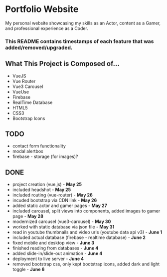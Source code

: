 # Portfolio Website

My personal website showcasing my skills as an Actor, content as a Gamer, and professional experience as a Coder.

### This README contains timestamps of each feature that was added/removed/upgraded.

## What This Project is Composed of...
- VueJS
- Vue Router
- Vue3 Carousel
- VueUse
- Firebase
- RealTime Database
- HTML5
- CSS3
- Bootstrap Icons


## TODO
- contact form functionality
- modal alertbox 
- firebase - storage (for images)?


## DONE
- project creation (vue.js) - **May 25**
- included headshot - **May 25**
- included routing (vue-router) - **May 26**
- incuded bootstrap via CDN link - **May 26**
- added static actor and gamer pages - **May 27**
- included carousel, split views into components, added images to gamer page - **May 28**
- modernized carousel (vue3-carousel) - **May 30**
- worked with static database via json file - **May 31** 
- read in youtube thumbnails and video urls (youtube data api v3) - **June 1**
- included actual database (firebase - realtime database) - **June 2**
- fixed mobile and desktop view - **June 3**
- finished reading from databases - **June 4**
- added slide-in/slide-out animation - **June 4**
- deployment to live server - **June 4**
- removed bootstrap css, only kept bootstrap icons, added dark and light toggle - **June 6**
